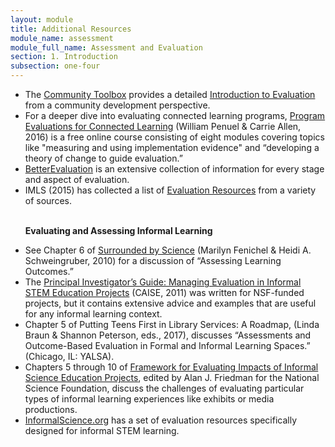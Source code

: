 ```yaml
---
layout: module
title: Additional Resources
module_name: assessment
module_full_name: Assessment and Evaluation
section: 1. Introduction
subsection: one-four
---
```


<ul>
  <li>The <a href="http://ctb.ku.edu/en/table-of-contents" target="_blank">Community Toolbox</a> provides a detailed <a href="http://ctb.ku.edu/en/table-of-contents/evaluate/evaluation" target="_blank">Introduction to Evaluation</a> from a community development perspective.</li>

  <li>For a deeper dive into evaluating connected learning programs, <a href="https://dmlcommons.net/2016-course/" target="_blank">Program Evaluations for Connected Learning</a> (William Penuel & Carrie Allen, 2016) is a free online course consisting of eight modules covering topics like "measuring and using implementation evidence" and “developing a theory of change to guide evaluation.”</li>

  <li><a href="http://www.betterevaluation.org/" target="_blank">BetterEvaluation</a> is an extensive collection of information for every stage and aspect of evaluation.</li>

  <li>IMLS (2015) has collected a list of <a href="https://www.imls.gov/research-evaluation/evaluation-resources" target="_blank">Evaluation Resources</a> from a variety of sources.</li>

<br><b>Evaluating and Assessing Informal Learning</b>

  <li>See Chapter 6 of <a href="http://www.nap.edu/catalog/12614" target="_blank">Surrounded by Science</a> (Marilyn Fenichel & Heidi A. Schweingruber, 2010) for a discussion of “Assessing Learning Outcomes.”</li>

  <li>The <a href="http://www.informalscience.org/evaluation/pi-guide" target="_blank">Principal Investigator’s Guide: Managing Evaluation in Informal STEM Education Projects</a> (CAISE, 2011) was written for NSF-funded projects, but it contains extensive advice and examples that are useful for any informal learning context.</li> 

  <li>Chapter 5 of Putting Teens First in Library Services: A Roadmap, (Linda Braun & Shannon Peterson, eds., 2017), discusses “Assessments and Outcome-Based Evaluation in Formal and Informal Learning Spaces.” (Chicago, IL: YALSA).</li>

  <li>Chapters 5 through 10 of <a href="http://www.informalscience.org/framework-evaluating-impacts-informal-science-education-projects" target="_blank">Framework for Evaluating Impacts of Informal Science Education Projects</a>, edited by Alan J. Friedman for the National Science Foundation, discuss the challenges of evaluating particular types of informal learning experiences like exhibits or media productions.</li>

  <li><a href="http://www.informalscience.org/evaluation" target="_blank">InformalScience.org</a> has a set of evaluation resources specifically designed for informal STEM learning.</li>
  </ul>

